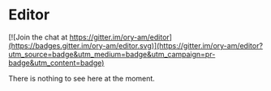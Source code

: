 # Editor

[![Join the chat at https://gitter.im/ory-am/editor](https://badges.gitter.im/ory-am/editor.svg)](https://gitter.im/ory-am/editor?utm_source=badge&utm_medium=badge&utm_campaign=pr-badge&utm_content=badge)

There is nothing to see here at the moment.